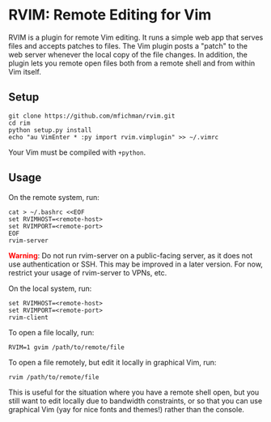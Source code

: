 RVIM: Remote Editing for Vim
============================

RVIM is a plugin for remote Vim editing.  It runs a simple web app that serves
files and accepts patches to files.  The Vim plugin posts a "patch" to the web
server whenever the local copy of the file changes.  In addition, the plugin
lets you remote open files both from a remote shell and from within Vim itself.

Setup
-----

```
git clone https://github.com/mfichman/rvim.git
cd rim
python setup.py install
echo "au VimEnter * :py import rvim.vimplugin" >> ~/.vimrc
```

Your Vim must be compiled with `+python`.

Usage
-----

On the remote system, run:

```
cat > ~/.bashrc <<EOF
set RVIMHOST=<remote-host>
set RVIMPORT=<remote-port>
EOF
rvim-server
```

<font color='red'>**Warning**</font>: Do not run rvim-server on a public-facing
server, as it does not use authentication or SSH.  This may be improved in a
later version.  For now, restrict your usage of rvim-server to VPNs, etc.

On the local system, run:
```
set RVIMHOST=<remote-host>
set RVIMPORT=<remote-port>
rvim-client
```

To open a file locally, run:
```
RVIM=1 gvim /path/to/remote/file
```

To open a file remotely, but edit it locally in graphical Vim, run:
```
rvim /path/to/remote/file
```

This is useful for the situation where you have a remote shell open, but you still 
want to edit locally due to bandwidth constraints, or so that you can use graphical
Vim (yay for nice fonts and themes!) rather than the console.




